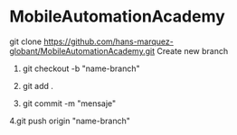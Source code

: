 # MobileAutomationAcademy

git clone https://github.com/hans-marquez-globant/MobileAutomationAcademy.git
Create new branch

1. git checkout -b "name-branch"

2. git add .

3. git commit -m "mensaje"

4.git push origin "name-branch"
